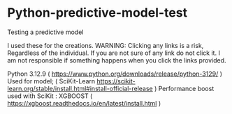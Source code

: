 # Python-predictive-model-test
Testing a predictive model

I used these for the creations.
WARNING:  Clicking any links is a risk, Regardless of the individual. If you are not sure of any link do not click it. I am not responsible if something happens when you click the links provided.

Python 3.12.9 ( https://www.python.org/downloads/release/python-3129/ )
Used for model; ( SciKit-Learn https://scikit-learn.org/stable/install.html#install-official-release )
Performance boost used with SciKit : XGBOOST ( https://xgboost.readthedocs.io/en/latest/install.html )
